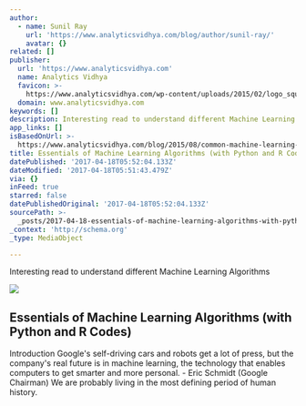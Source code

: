```yaml
---
author:
  - name: Sunil Ray
    url: 'https://www.analyticsvidhya.com/blog/author/sunil-ray/'
    avatar: {}
related: []
publisher:
  url: 'https://www.analyticsvidhya.com'
  name: Analytics Vidhya
  favicon: >-
    https://www.analyticsvidhya.com/wp-content/uploads/2015/02/logo_square_v2.jpg
  domain: www.analyticsvidhya.com
keywords: []
description: Interesting read to understand different Machine Learning Algorithms
app_links: []
isBasedOnUrl: >-
  https://www.analyticsvidhya.com/blog/2015/08/common-machine-learning-algorithms/
title: Essentials of Machine Learning Algorithms (with Python and R Codes)
datePublished: '2017-04-18T05:52:04.133Z'
dateModified: '2017-04-18T05:51:43.479Z'
via: {}
inFeed: true
starred: false
datePublishedOriginal: '2017-04-18T05:52:04.133Z'
sourcePath: >-
  _posts/2017-04-18-essentials-of-machine-learning-algorithms-with-python-and-r.md
_context: 'http://schema.org'
_type: MediaObject

---
```

Interesting read to understand different Machine Learning Algorithms

<article style=""><img src="https://imgflo.herokuapp.com/graph/2b2431f8e7ba7b0/be07053cb23149b269e48b83d73d95a4/noop.jpg?input=https%3A%2F%2Fwww.analyticsvidhya.com%2Fwp-content%2Fuploads%2F2015%2F08%2FNewl-Machine-Learning-Algorithms.jpg" /><h1>Essentials of Machine Learning Algorithms (with Python and R Codes)</h1><p>Introduction Google's self-driving cars and robots get a lot of press, but the company's real future is in machine learning, the technology that enables computers to get smarter and more personal. - Eric Schmidt (Google Chairman) We are probably living in the most defining period of human history.</p></article>